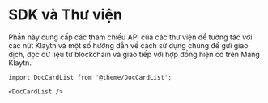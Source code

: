 # SDK và Thư viện

Phần này cung cấp các tham chiếu API của các thư viện để tương tác với các nút Klaytn và một số hướng dẫn về cách sử dụng chúng để gửi giao dịch, đọc dữ liệu từ blockchain và giao tiếp với hợp đồng hiện có trên Mạng Klaytn.

```mdx-code-block
import DocCardList from '@theme/DocCardList';

<DocCardList />
```

